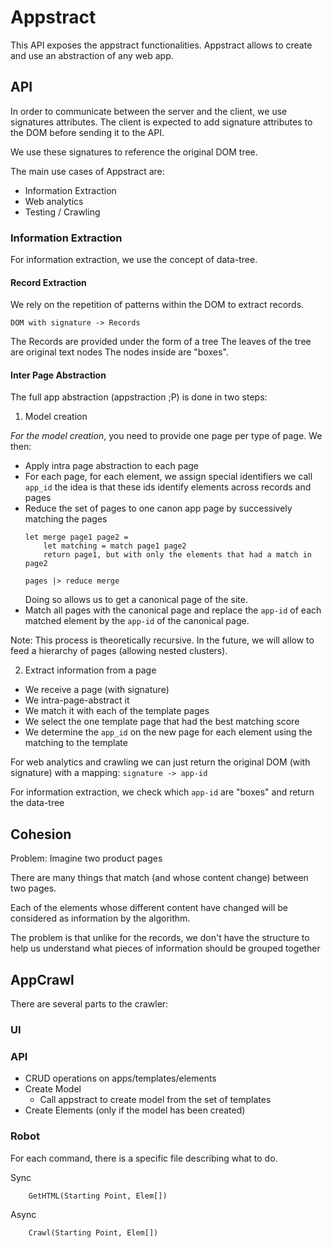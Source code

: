 ﻿# Appstract

This API exposes the appstract functionalities.
Appstract allows to create and use an abstraction of any web app.

## API

In order to communicate between the server and the client, we use signatures attributes.
The client is expected to add signature attributes to the DOM before sending it to the API.

We use these signatures to reference the original DOM tree.

The main use cases of Appstract are:
- Information Extraction
- Web analytics
- Testing / Crawling

### Information Extraction

For information extraction, we use the concept of data-tree.

#### Record Extraction

We rely on the repetition of patterns within the DOM to extract records.

```
DOM with signature -> Records 
```
The Records are provided under the form of a tree
The leaves of the tree are original text nodes
The nodes inside are "boxes".

#### Inter Page Abstraction

The full app abstraction (appstraction ;P) is done in two steps:
1) Model creation

*For the model creation*, you need to provide one page per type of page.
We then: 
- Apply intra page abstraction to each page
- For each page, for each element, we assign special identifiers we call `app_id` the idea is that these ids identify elements across records and pages
- Reduce the set of pages to one canon app page by successively matching the pages
    ```
    let merge page1 page2 =
        let matching = match page1 page2
        return page1, but with only the elements that had a match in page2

    pages |> reduce merge
    ```
    Doing so allows us to get a canonical page of the site.
- Match all pages with the canonical page and replace the `app-id` of each matched element by the `app-id` of the canonical page.

Note: 
This process is theoretically recursive.
In the future, we will allow to feed a hierarchy of pages (allowing nested clusters).

2) Extract information from a page 
- We receive a page (with signature)
- We intra-page-abstract it
- We match it with each of the template pages
- We select the one template page that had the best matching score
- We determine the `app_id` on the new page for each element using the matching to the template

For web analytics and crawling we can just return the original DOM (with signature) with a mapping: `signature -> app-id`

For information extraction, we check which `app-id` are "boxes" and return the data-tree




## Cohesion

Problem: 
Imagine two product pages

There are many things that match (and whose content change) between two pages.

Each of the elements whose different content have changed will be considered as information by the algorithm.

The problem is that unlike for the records, we don't have the structure to help us understand what pieces of information should be grouped together




## AppCrawl

There are several parts to the crawler:

### UI

### API
- CRUD operations on apps/templates/elements
- Create Model
  - Call appstract to create model from the set of templates
- Create Elements (only if the model has been created)

### Robot
For each command, there is a specific file describing what to do.

Sync
```
    GetHTML(Starting Point, Elem[])
```

Async

```
    Crawl(Starting Point, Elem[])
```



